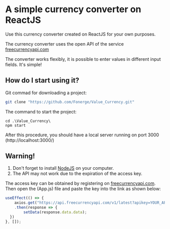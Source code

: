 # A simple currency converter on ReactJS
Use this currency converter created on ReactJS for your own purposes. 

The currency converter uses the open API of the service [freecurrencyapi.com](https://freecurrencyapi.com/) 

The converter works flexibly, it is possible to enter values in different input fields. It's simple!

## How do I start using it?
Git commad for downloading a project:
```bash
git clone "https://github.com/Fonerge/Value_Currency.git"
```
The command to start the project:
```
cd .\Value_Currency\
npm start
```
After this procedure, you should have a local server running on port 3000
(http://localhost:3000/)
## Warning!
1. Don't forget to install [NodeJS](https://nodejs.org/en) on your computer.
2. The API may not work due to the expiration of the access key.
   
The access key can be obtained by registering on [freecurrencyapi.com](https://freecurrencyapi.com/).
Then open the (App.js) file and paste the key into the link as shown below:
```javascript
useEffect(() => {
    axios.get("https://api.freecurrencyapi.com/v1/latest?apikey=YOUR_API_KEY")
    .then(response => {
        setData(response.data.data);
  })
}, []);
```
